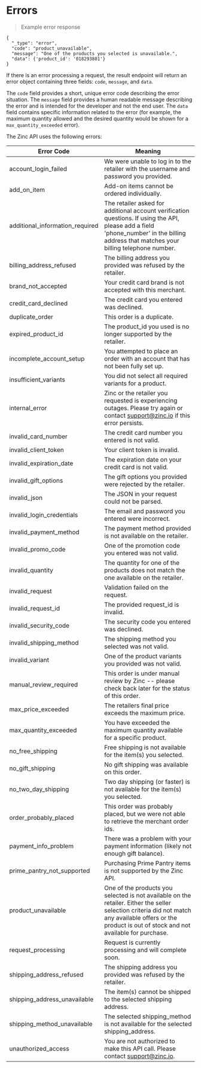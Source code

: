 # Errors

> Example error response

```shell
{
  "_type": "error",
  "code": "product_unavailable",
  "message": "One of the products you selected is unavailable.",
  "data": {'product_id': '018293801'}
}
```

If there is an error processing a request, the result endpoint will return an error object containing three fields: `code`, `message`, and `data`.

The `code` field provides a short, unique error code describing the error situation. The `message` field provides a human readable message describing the error and is intended for the developer and not the end user. The `data` field contains specific information related to the error (for example, the maximum quantity allowed and the desired quantity would be shown for a `max_quantity_exceeded` error).

The Zinc API uses the following errors:

Error Code | Meaning
---------- | -------
account_login_failed | We were unable to log in to the retailer with the username and password you provided.
add_on_item | Add-on items cannot be ordered individually.
additional_information_required | The retailer asked for additional account verification questions. If using the API, please add a field 'phone_number' in the billing address that matches your billing telephone number.
billing_address_refused | The billing address you provided was refused by the retailer.
brand_not_accepted | Your credit card brand is not accepted with this merchant.
credit_card_declined | The credit card you entered was declined.
duplicate_order | This order is a duplicate.
expired_product_id | The product_id you used is no longer supported by the retailer.
incomplete_account_setup | You attempted to place an order with an account that has not been fully set up.
insufficient_variants | You did not select all required variants for a product.
internal_error | Zinc or the retailer you requested is experiencing outages. Please try again or contact support@zinc.io if this error persists.
invalid_card_number | The credit card number you entered is not valid.
invalid_client_token |  Your client token is invalid.
invalid_expiration_date | The expiration date on your credit card is not valid.
invalid_gift_options | The gift options you provided were rejected by the retailer.
invalid_json | The JSON in your request could not be parsed.
invalid_login_credentials | The email and password you entered were incorrect.
invalid_payment_method | The payment method provided is not available on the retailer.
invalid_promo_code | One of the promotion code you entered was not valid.
invalid_quantity | The quantity for one of the products does not match the one available on the retailer.
invalid_request | Validation failed on the request.
invalid_request_id | The provided request_id is invalid.
invalid_security_code | The security code you entered was declined.
invalid_shipping_method | The shipping method you selected was not valid.
invalid_variant | One of the product variants you provided was not valid.
manual_review_required | This order is under manual review by Zinc -- please check back later for the status of this order.
max_price_exceeded | The retailers final price exceeds the maximum price.
max_quantity_exceeded | You have exceeded the maximum quantity available for a specific product.
no_free_shipping | Free shipping is not available for the item(s) you selected.
no_gift_shipping | No gift shipping was available on this order.
no_two_day_shipping | Two day shipping (or faster) is not available for the item(s) you selected.
order_probably_placed | This order was probably placed, but we were not able to retrieve the merchant order ids.
payment_info_problem | There was a problem with your payment information (likely not enough gift balance).
prime_pantry_not_supported | Purchasing Prime Pantry items is not supported by the Zinc API.
product_unavailable | One of the products you selected is not available on the retailer. Either the seller selection criteria did not match any available offers or the product is out of stock and not available for purchase.
request_processing | Request is currently processing and will complete soon.
shipping_address_refused | The shipping address you provided was refused by the retailer.
shipping_address_unavailable | The item(s) cannot be shipped to the selected shipping address.
shipping_method_unavailable | The selected shipping_method is not available for the selected shipping_address.
unauthorized_access | You are not authorized to make this API call. Please contact support@zinc.io.

